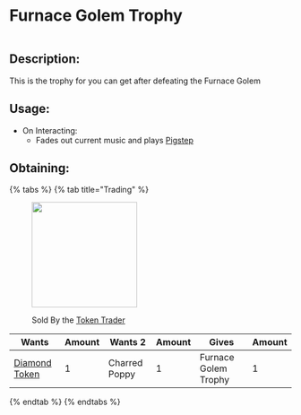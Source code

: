# Furnace Golem Trophy



<figure><img src="https://github.com/user-attachments/assets/866e482f-f9ec-4b86-ab6c-92002e52fb24" alt=""><figcaption></figcaption></figure>

## Description:

&#x20;    This is the trophy for you can get after defeating the Furnace Golem&#x20;

## Usage:

* On Interacting:
  * Fades out current music and plays [<img src="https://minecraft.wiki/images/Music_Disc_Pigstep_JE1_BE1.png?b760c" alt="" data-size="line">Pigstep](https://minecraft.wiki/w/Music\_Disc\_Pigstep)

## Obtaining:

{% tabs %}
{% tab title="Trading" %}


<figure><img src="https://github.com/ItsMePok/PFE/assets/136857747/e617b7b6-e886-44d4-9124-01af48928695" alt="" width="188"><figcaption><p>Sold By the <a href="../../mobs/traders/token-trader.md">Token Trader</a></p></figcaption></figure>

<table><thead><tr><th>Wants</th><th data-type="number">Amount</th><th>Wants 2</th><th data-type="number">Amount</th><th>Gives</th><th data-type="number">Amount</th></tr></thead><tbody><tr><td><a href="../../items/tokens/diamond-token.md"><img src="https://github.com/ItsMePok/PFE/assets/136857747/f68ea41f-65d4-45b0-8cee-a31677ddb317" alt="" data-size="line">Diamond Token</a></td><td>1</td><td>Charred Poppy</td><td>1</td><td><img src="https://github.com/user-attachments/assets/866e482f-f9ec-4b86-ab6c-92002e52fb24" alt="" data-size="line">Furnace Golem Trophy</td><td>1</td></tr></tbody></table>
{% endtab %}
{% endtabs %}
